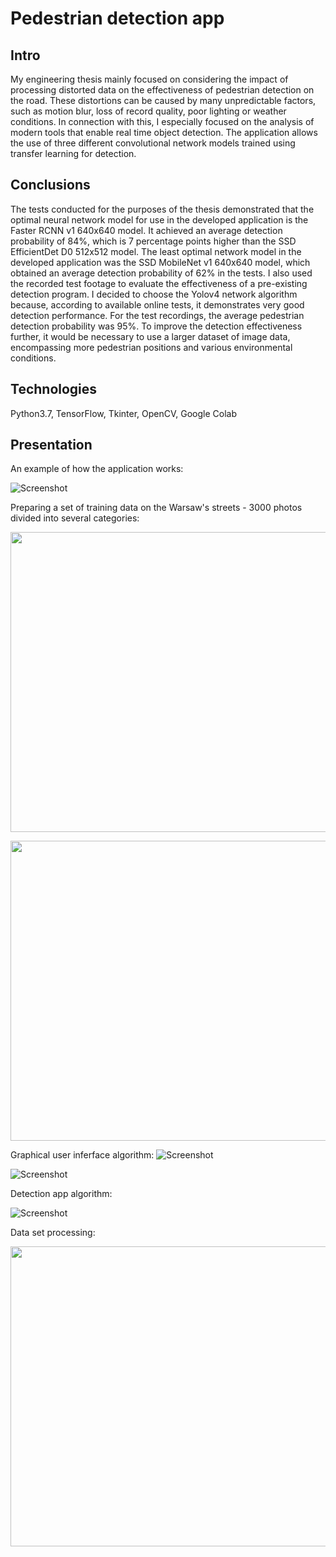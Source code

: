 # Pedestrian detection app

## Intro
My engineering thesis mainly focused on considering the impact of processing distorted data on the effectiveness of pedestrian detection on the road. These distortions can be caused by many unpredictable factors, such as motion blur, loss of record quality, poor lighting or weather conditions. In connection with this, I especially focused on the analysis of modern tools that enable real time object detection.
The application allows the use of three different convolutional network models trained using transfer learning for detection.

## Conclusions
The tests conducted for the purposes of the thesis demonstrated that the optimal neural network model for use in the developed application is the Faster RCNN v1 640x640 model. It achieved an average detection probability of 84%, which is 7 percentage points higher than the SSD EfficientDet D0 512x512 model. 
The least optimal network model in the developed application was the SSD MobileNet v1 640x640 model, which obtained an average detection probability of 62% in the tests.
I also used the recorded test footage to evaluate the effectiveness of a pre-existing detection program. I decided to choose the Yolov4 network algorithm because, according to available online tests, it demonstrates very good detection performance. For the test recordings, the average pedestrian detection probability was 95%. To improve the detection effectiveness further, it would be necessary to use a larger dataset of image data, encompassing more pedestrian positions and various environmental conditions.


## Technologies
Python3.7, TensorFlow, Tkinter, OpenCV, Google Colab

## Presentation

An example of how the application works:

![Screenshot](media/Untitled(1).gif)

Preparing a set of training data on the Warsaw's streets - 3000 photos divided into several categories:

<p align="center"><img width="640" height="480" src="media/image9.jpeg"></p>
<p align="center"><img width="640" height="480" src="media/image10.jpeg"></p>

Graphical user inferface algorithm:
![Screenshot](media/gui.png)

![Screenshot](media/image15.png)

Detection app algorithm:

![Screenshot](media/image18.jpg)

Data set processing:

<p align="center"><img width="640" height="480" src="media/image12.jpeg"></p>
